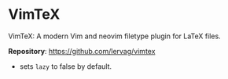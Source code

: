 # VimTeX

VimTeX: A modern Vim and neovim filetype plugin for LaTeX files.

**Repository**: <https://github.com/lervag/vimtex>

- sets `lazy` to false by default.
